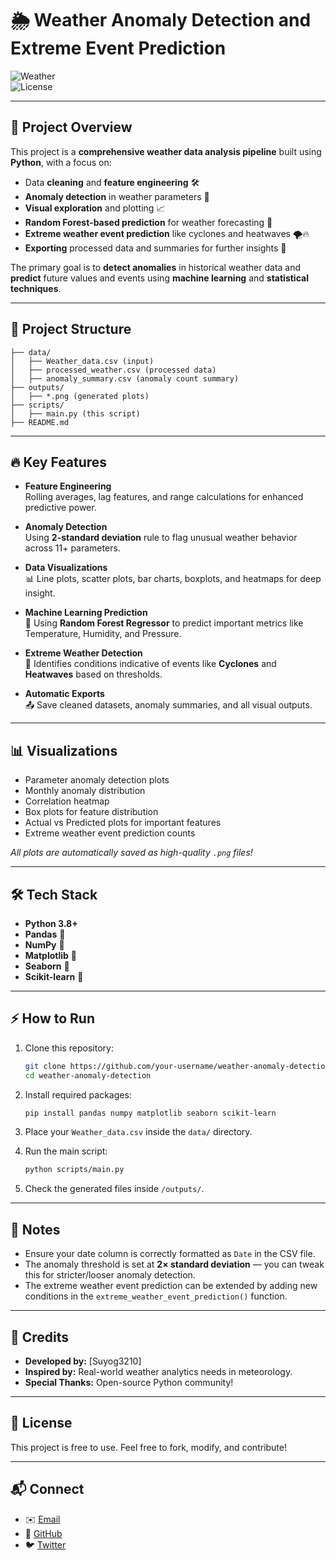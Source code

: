 # 🌦️ Weather Anomaly Detection and Extreme Event Prediction

![Weather](https://img.shields.io/badge/Project-Weather%20Analysis-blue)  
![License](https://img.shields.io/badge/License-Free-green)

---

## 📜 Project Overview

This project is a **comprehensive weather data analysis pipeline** built using **Python**, with a focus on:

- Data **cleaning** and **feature engineering** 🛠️
- **Anomaly detection** in weather parameters 🚨
- **Visual exploration** and plotting 📈
- **Random Forest-based prediction** for weather forecasting 🌳
- **Extreme weather event prediction** like cyclones and heatwaves 🌪🔥
- **Exporting** processed data and summaries for further insights 📂

The primary goal is to **detect anomalies** in historical weather data and **predict** future values and events using **machine learning** and **statistical techniques**.

---

## 📂 Project Structure

```
├── data/
│   ├── Weather_data.csv (input)
│   ├── processed_weather.csv (processed data)
│   ├── anomaly_summary.csv (anomaly count summary)
├── outputs/
│   ├── *.png (generated plots)
├── scripts/
│   ├── main.py (this script)
├── README.md
```

---

## 🔥 Key Features

- **Feature Engineering**  
  Rolling averages, lag features, and range calculations for enhanced predictive power.

- **Anomaly Detection**  
  Using **2-standard deviation** rule to flag unusual weather behavior across 11+ parameters.

- **Data Visualizations**  
  📊 Line plots, scatter plots, bar charts, boxplots, and heatmaps for deep insight.

- **Machine Learning Prediction**  
  🎯 Using **Random Forest Regressor** to predict important metrics like Temperature, Humidity, and Pressure.

- **Extreme Weather Detection**  
  🚨 Identifies conditions indicative of events like **Cyclones** and **Heatwaves** based on thresholds.

- **Automatic Exports**  
  📤 Save cleaned datasets, anomaly summaries, and all visual outputs.

---

## 📊 Visualizations

- Parameter anomaly detection plots
- Monthly anomaly distribution
- Correlation heatmap
- Box plots for feature distribution
- Actual vs Predicted plots for important features
- Extreme weather event prediction counts

_All plots are automatically saved as high-quality `.png` files!_

---

## 🛠️ Tech Stack

- **Python 3.8+**
- **Pandas** 🐼
- **NumPy** 🔢
- **Matplotlib** 🎨
- **Seaborn** 🐳
- **Scikit-learn** 🤖

---

## ⚡ How to Run

1. Clone this repository:  
   ```bash
   git clone https://github.com/your-username/weather-anomaly-detection.git
   cd weather-anomaly-detection
   ```

2. Install required packages:  
   ```bash
   pip install pandas numpy matplotlib seaborn scikit-learn
   ```

3. Place your `Weather_data.csv` inside the `data/` directory.

4. Run the main script:  
   ```bash
   python scripts/main.py
   ```

5. Check the generated files inside `/outputs/`.

---

## 📢 Notes

- Ensure your date column is correctly formatted as `Date` in the CSV file.
- The anomaly threshold is set at **2× standard deviation** — you can tweak this for stricter/looser anomaly detection.
- The extreme weather event prediction can be extended by adding new conditions in the `extreme_weather_event_prediction()` function.

---

## 🤝 Credits

- **Developed by:** [Suyog3210]
- **Inspired by:** Real-world weather analytics needs in meteorology.
- **Special Thanks:** Open-source Python community!

---

## 📜 License

This project is free to use.
Feel free to fork, modify, and contribute!

---

## 📬 Connect

- ✉️ [Email](mailto:your-email@example.com)
- 🐙 [GitHub](https://github.com/your-username)
- 🐦 [Twitter](https://twitter.com/your-twitter)


